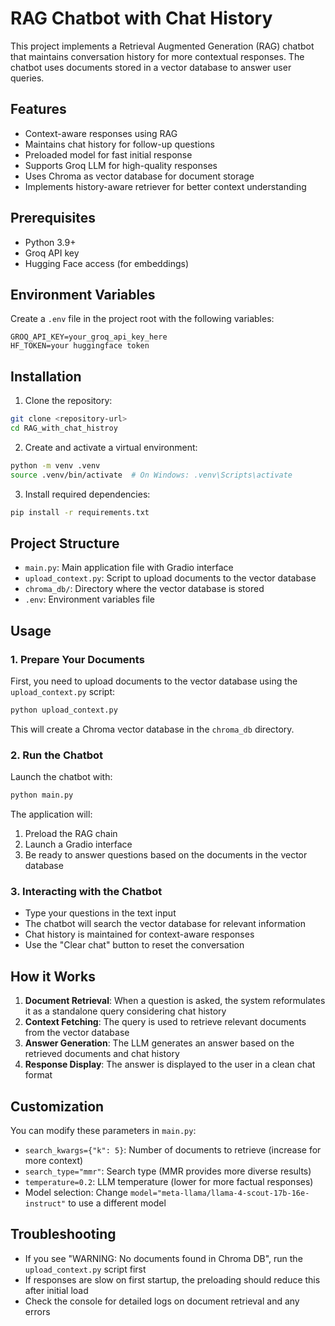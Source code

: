 # RAG Chatbot with Chat History

This project implements a Retrieval Augmented Generation (RAG) chatbot that maintains conversation history for more contextual responses. The chatbot uses documents stored in a vector database to answer user queries.

## Features

- Context-aware responses using RAG
- Maintains chat history for follow-up questions
- Preloaded model for fast initial response
- Supports Groq LLM for high-quality responses
- Uses Chroma as vector database for document storage
- Implements history-aware retriever for better context understanding

## Prerequisites

- Python 3.9+
- Groq API key
- Hugging Face access (for embeddings)

## Environment Variables

Create a `.env` file in the project root with the following variables:

```
GROQ_API_KEY=your_groq_api_key_here
HF_TOKEN=your huggingface token
```

## Installation

1. Clone the repository:

```bash
git clone <repository-url>
cd RAG_with_chat_histroy
```

2. Create and activate a virtual environment:

```bash
python -m venv .venv
source .venv/bin/activate  # On Windows: .venv\Scripts\activate
```

3. Install required dependencies:

```bash
pip install -r requirements.txt
```

## Project Structure

- `main.py`: Main application file with Gradio interface
- `upload_context.py`: Script to upload documents to the vector database
- `chroma_db/`: Directory where the vector database is stored
- `.env`: Environment variables file

## Usage

### 1. Prepare Your Documents

First, you need to upload documents to the vector database using the `upload_context.py` script:

```bash
python upload_context.py
```

This will create a Chroma vector database in the `chroma_db` directory.

### 2. Run the Chatbot

Launch the chatbot with:

```bash
python main.py
```

The application will:
1. Preload the RAG chain
2. Launch a Gradio interface
3. Be ready to answer questions based on the documents in the vector database

### 3. Interacting with the Chatbot

- Type your questions in the text input
- The chatbot will search the vector database for relevant information
- Chat history is maintained for context-aware responses
- Use the "Clear chat" button to reset the conversation

## How it Works

1. **Document Retrieval**: When a question is asked, the system reformulates it as a standalone query considering chat history
2. **Context Fetching**: The query is used to retrieve relevant documents from the vector database
3. **Answer Generation**: The LLM generates an answer based on the retrieved documents and chat history
4. **Response Display**: The answer is displayed to the user in a clean chat format

## Customization

You can modify these parameters in `main.py`:

- `search_kwargs={"k": 5}`: Number of documents to retrieve (increase for more context)
- `search_type="mmr"`: Search type (MMR provides more diverse results)
- `temperature=0.2`: LLM temperature (lower for more factual responses) 
- Model selection: Change `model="meta-llama/llama-4-scout-17b-16e-instruct"` to use a different model

## Troubleshooting

- If you see "WARNING: No documents found in Chroma DB", run the `upload_context.py` script first
- If responses are slow on first startup, the preloading should reduce this after initial load
- Check the console for detailed logs on document retrieval and any errors

